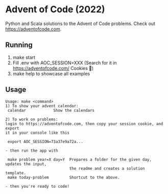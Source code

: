 # Advent of Code (2022)
Python and Scala solutions to the Advent of Code problems.
Check out https://adventofcode.com.

## Running

1. make start
2. Fill .env with AOC_SESSION=XXX (Search for it in https://adventofcode.com/ Cookies 🍪)
3. make help to showcase all examples


## Usage

```
Usage: make <command>
1) To show your advent calendar:
 calendar            Show the calendars

2) To work on problems:
login to https://adventofcode.com, then copy your session cookie, and export 
it in your console like this

 export AOC_SESSION=73a37e9a72a...

- then run the app with

 make problem year=X day=Y  Prepares a folder for the given day, updates the input,
                            the readme and creates a solution template.
 make today-problem         Shortcut to the above.

- then you're ready to code!
```